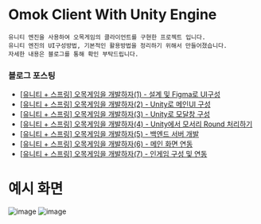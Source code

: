 # Omok Client With Unity Engine

```
유니티 엔진을 사용하여 오목게임의 클라이언트를 구현한 프로젝트 입니다.
유니티 엔진의 UI구성방법, 기본적인 활용방법을 정리하기 위해서 만들어졌습니다.
자세한 내용은 블로그를 통해 확인 부탁드립니다.
```

### 블로그 포스팅

- [[유니티 + 스프링] 오목게임을 개발하자(1) - 설계 및 Figma로 UI구성](https://blog.naver.com/jhsfully/223451486323)
- [[유니티 + 스프링] 오목게임을 개발하자(2) - Unity로 메인UI 구성](https://blog.naver.com/jhsfully/223451538892)
- [[유니티 + 스프링] 오목게임을 개발하자(3) - Unity로 모달창 구성](https://blog.naver.com/jhsfully/223465871156)
- [[유니티 + 스프링] 오목게임을 개발하자(4) - Unity에서 모서리 Round 처리하기](https://blog.naver.com/jhsfully/223480877654)
- [[유니티 + 스프링] 오목게임을 개발하자(5) - 백엔드 서버 개발](https://blog.naver.com/jhsfully/223504380232)
- [[유니티 + 스프링] 오목게임을 개발하자(6) - 메인 화면 연동](https://blog.naver.com/jhsfully/223551307962)
- [[유니티 + 스프링] 오목게임을 개발하자(7) - 인게임 구성 및 연동](https://blog.naver.com/jhsfully/223551343709)


# 예시 화면
![image](https://github.com/J-HyeonSeo/Omok_Unity/assets/47245112/c9ea5a83-59c1-4c77-b439-28b416a174cb)
![image](https://github.com/J-HyeonSeo/Omok_Unity/assets/47245112/9dae10c8-147a-479f-af1b-9b487c6951b2)

